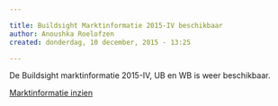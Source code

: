 ```yaml
---

title: Buildsight Marktinformatie 2015-IV beschikbaar
author: Anoushka Roelofzen
created: donderdag, 10 december, 2015 - 13:25

---
```


<p>De Buildsight marktinformatie 2015-IV, UB en WB is weer beschikbaar.</p>
<p><a class="special" href="https://nbvt.nl/system/files/downloads/WB%2C%20UB%20en%20specials.zip" target="_blank">Marktinformatie inzien</a></p>
